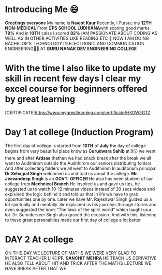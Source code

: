 # Introducing Me 😄
**Greetings** **everyone** 
My name is **Navjot** **Kaur** Recently, I Pursue my **12TH** **NON-MEDICAL** From **DPS** **SCHOOL** **LUDHIANA**with scoring good marks **79%** And in **10TH** calss I scored **82%** IAM PASSIONATE ABOUT CODING AS WELL AS IN OTHER ACTIVITIES LIKE READING ETC 🙂
NOW I AM DOING BACHELOR'S TECHNOLOGY IN ELECTRONIC AND COMMUNICATION ENGINEERING👨‍🔧 AT **GURU** **NANAK** **DEV** **ENGINEERING** **COLLEGE** 
# With the time I also like to update my skill in recent few days I clear my excel course for beginners offered by **great** **learning**
[CERTIFICATE]https://www.mygreatlearning.com/certificate/HKGWEGTZ
# Day 1 at college (Induction Program) 
The first day of college is started from **10TH** of **July** the day of college begins from very beautiful place know as **Gurudwara** **Sahib** at 9🕥 we went there and after **Ardaas** thethen we had snack break after the break we all went to Audithirom outside the Audithirom our seniors distributing folders And after collecting folders we all went to Audithirom In auditorium principal **Dr**.**Sehajpal** **Singh** welcomed us and told us about the college. **Mr**. **Jeevandeep** **Singh** is an **GOVT.** **OFFICER** He also has been student of our college from **Mechnical** **Branch** He inspired us and gave us tips, he suggested us to watch 10-12 minutes videos instead of 30 secs videos and explained the logic behind it and told us that in life we ​​have to grab opportunities one by one. Later we have Mr. Rajeshwar Singh guided us a lot spiritually and mentally. Sir explained us his journeys through stories and even suggested the book “The laws of the spirit world” which taught us a lot. Dr. Surinderveer Singh also graced the occasion. And with this, listening to these great personalities made our first day of college a lot better
# DAY 2 At college 
ON THIS DAY WE LECTURE OF MATHS WE WERE VERY GLAD TO INTERACT TEACHER LIKE **PF.** **SANCHIT** **MEHRA** HE TEACH US DERIVATIVE HE ALSO TELL ABOUT HIT AND TRICK AFTER THE MATHS LECTURE WE HAVE BREAK AFTER THAT WE 
